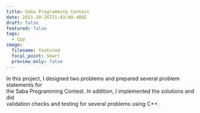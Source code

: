 ```yaml
---
title: Saba Programming Contest
date: 2021-10-26T21:43:00.489Z
draft: false
featured: false
tags:
  - Cpp
image:
  filename: featured
  focal_point: Smart
  preview_only: false
---
```

In this project, I designed two problems and prepared several problem statements for\
the Saba Programming Contest. In addition, I implemented the solutions and did\
validation checks and testing for several problems using C++.